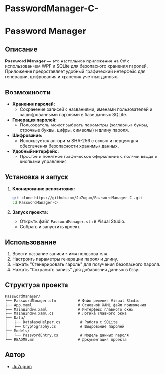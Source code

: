 # PasswordManager-C-
# Password Manager

## Описание
**Password Manager** — это настольное приложение на C# с использованием WPF и SQLite для безопасного хранения паролей. Приложение предоставляет удобный графический интерфейс для генерации, шифрования и хранения учетных данных.

## Возможности
- **Хранение паролей:**
  - Сохранение записей с названиями, именами пользователей и зашифрованными паролями в базе данных SQLite.
- **Генерация паролей:**
  - Пользователь может выбрать параметры (заглавные буквы, строчные буквы, цифры, символы) и длину пароля.
- **Шифрование:**
  - Используется алгоритм SHA-256 с солью и перцем для обеспечения безопасности хранимых данных.
- **Удобный интерфейс:**
  - Простое и понятное графическое оформление с полями ввода и кнопками управления.

## Установка и запуск

1. **Клонирование репозитория:**
   ```bash
   git clone https://github.com/Ju7ugum/PasswordManager-C-.git
   cd PasswordManager-C-
   ```

2. **Запуск проекта:**
   - Открыть файл `PasswordManager.sln` в Visual Studio.
   - Собрать и запустить проект.

## Использование

1. Ввести название записи и имя пользователя.
2. Настроить параметры генерации пароля и длину.
3. Нажать "Сгенерировать пароль" для получения безопасного пароля.
4. Нажать "Сохранить запись" для добавления данных в базу.

## Структура проекта
```
PasswordManager/
├── PasswordManager.sln          # Файл решения Visual Studio
├── App.xaml                     # Основной XAML файл приложения
├── MainWindow.xaml              # Интерфейс главного окна
├── MainWindow.xaml.cs           # Логика главного окна
├── Data/
│   ├── DatabaseHelper.cs         # Работа с SQLite
│   ├── Cryptography.cs           # Шифрование паролей
├── Models/
│   └── PasswordEntry.cs          # Модель данных пароля
└── README.md                    # Документация проекта
```

## Автор
- [Ju7ugum](https://github.com/Ju7ugum)




